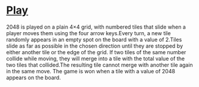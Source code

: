 # [Play](https://shirin25.github.io/2048/)

2048 is played on a plain 4×4 grid, with numbered tiles that slide when a player moves them using the four arrow keys.Every turn, a new tile randomly appears in an empty spot on the board with a value of 2.Tiles slide as far as possible in the chosen direction until they are stopped by either another tile or the edge of the grid. If two tiles of the same number collide while moving, they will merge into a tile with the total value of the two tiles that collided.The resulting tile cannot merge with another tile again in the same move.
The game is won when a tile with a value of 2048 appears on the board.
